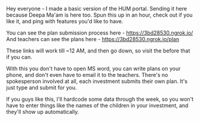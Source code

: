 Hey everyone -  I made a basic version of the HUM portal. Sending it here because Deepa Ma'am is here too. Spun this up in an hour, check out if you like it, and ping with features you'd like to have. 

You can see the plan submission process here - https://3bd28530.ngrok.io/ 
And teachers can see the plans here - https://3bd28530.ngrok.io/plan

These links will work till ~12 AM, and then go down, so visit the before that if you can.

With this you don't have to open MS word, you can write plans on your phone, and don't even have to email it to the teachers. There's no spokesperson involved at all, each investment submits their own plan. It's just type and submit for you.

If you guys like this, I'll hardcode some data through the week, so you won't have to enter things like the names of the children in your investment, and they'll show up automatically.

